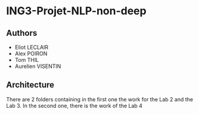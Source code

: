 # ING3-Projet-NLP-non-deep

## Authors
- Eliot LECLAIR
- Alex POIRON
- Tom THIL
- Aurelien VISENTIN

## Architecture

There are 2 folders containing in the first one the work for the Lab 2 and the Lab 3. In the second one, there is the work of the Lab 4
